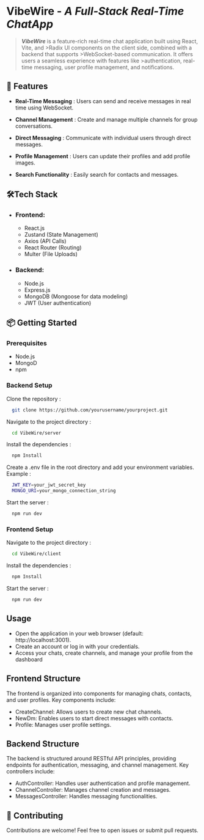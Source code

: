 

# VibeWire - *A Full-Stack Real-Time ChatApp*

> ***VibeWire*** is a feature-rich real-time chat application built using React, Vite, and >Radix UI components on the client side, combined with a backend that supports >WebSocket-based communication. It offers users a seamless experience with features like >authentication, real-time messaging, user profile management, and notifications.


## 🚀 Features

- **Real-Time Messaging** : Users can send and receive messages in real time using WebSocket.

- **Channel Management** : Create and manage multiple channels for group conversations.

- **Direct Messaging** : Communicate with individual users through direct messages.

- **Profile Management** : Users can update their profiles and add profile images.

- **Search Functionality** : Easily search for contacts and messages.


## 🛠️Tech Stack

- ### Frontend:

  - React.js
  - Zustand (State Management)
  - Axios (API Calls)
  - React Router (Routing)
  - Multer (File Uploads)

- ### Backend:

  - Node.js
  - Express.js
  - MongoDB (Mongoose for data modeling)
  - JWT (User authentication)


## 📦 Getting Started

### Prerequisites
- Node.js
- MongoD
- npm

### Backend Setup

Clone the repository :

```bash
  git clone https://github.com/yourusername/yourproject.git
```

Navigate to the project directory :

```bash
  cd VibeWire/server

```

Install the dependencies :

```bash
  npm Install
```

Create a .env file in the root directory and add your environment variables. Example :

```bash
  JWT_KEY=your_jwt_secret_key
  MONGO_URI=your_mongo_connection_string
```

Start the server :

```bash
  npm run dev
```
### Frontend Setup


Navigate to the project directory :

```bash
  cd VibeWire/client

```

Install the dependencies :

```bash
  npm Install
```
Start the server :

```bash
  npm run dev
```

## Usage

- Open the application in your web browser (default: http://localhost:3001).
- Create an account or log in with your credentials.
- Access your chats, create channels, and manage your profile from the dashboard


## Frontend Structure

The frontend is organized into components for managing chats, contacts, and user profiles. Key components include:

- CreateChannel: Allows users to create new chat channels.
- NewDm: Enables users to start direct messages with contacts.
- Profile: Manages user profile settings.

## Backend Structure

The backend is structured around RESTful API principles, providing endpoints for authentication, messaging, and channel management. Key controllers include:

- AuthController: Handles user authentication and profile management.
- ChannelController: Manages channel creation and messages.
- MessagesController: Handles messaging functionalities.

## 🤝 **Contributing**
Contributions are welcome! Feel free to open issues or submit pull requests.
